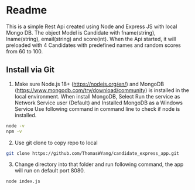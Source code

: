 # Readme

This is a simple Rest Api created using Node and Express JS with local Mongo DB. The object Model is Candidate with fname(string), lname(string), email(string) and score(int).
When the Api started, it will preloaded with 4 Candidates with predefined names and random scores from 60 to 100.


## Install via Git

1. Make sure Node.js 18+ (https://nodejs.org/en/) and MongoDB (https://www.mongodb.com/try/download/community) is installed in the local environment.
When install MongoDB, Select Run the service as Network Service user (Default) and Installed MongoDB as a Windows Service
Use following command in command line to check if node is installed.
```sh
node -v
npm -v
```
2. Use git clone to copy repo to local
```sh
git clone https://github.com/ThomasWYang/candidate_express_app.git
```
3. Change directory into that folder and run following command, the app will run on default port 8080.
```sh
node index.js
```
